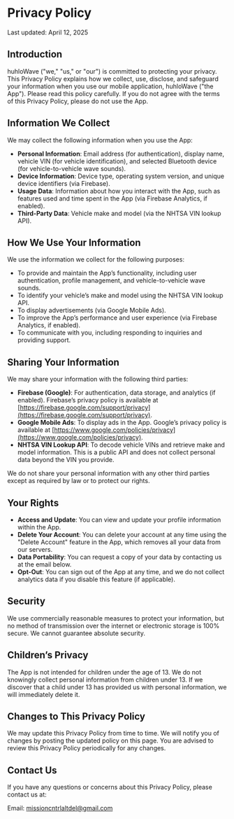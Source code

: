 # Privacy Policy

Last updated: April 12, 2025

## Introduction

huhloWave ("we," "us," or "our") is committed to protecting your privacy. This Privacy Policy explains how we collect, use, disclose, and safeguard your information when you use our mobile application, huhloWave ("the App"). Please read this policy carefully. If you do not agree with the terms of this Privacy Policy, please do not use the App.

## Information We Collect

We may collect the following information when you use the App:

- **Personal Information**: Email address (for authentication), display name, vehicle VIN (for vehicle identification), and selected Bluetooth device (for vehicle-to-vehicle wave sounds).
- **Device Information**: Device type, operating system version, and unique device identifiers (via Firebase).
- **Usage Data**: Information about how you interact with the App, such as features used and time spent in the App (via Firebase Analytics, if enabled).
- **Third-Party Data**: Vehicle make and model (via the NHTSA VIN lookup API).

## How We Use Your Information

We use the information we collect for the following purposes:

- To provide and maintain the App’s functionality, including user authentication, profile management, and vehicle-to-vehicle wave sounds.
- To identify your vehicle’s make and model using the NHTSA VIN lookup API.
- To display advertisements (via Google Mobile Ads).
- To improve the App’s performance and user experience (via Firebase Analytics, if enabled).
- To communicate with you, including responding to inquiries and providing support.

## Sharing Your Information

We may share your information with the following third parties:

- **Firebase (Google)**: For authentication, data storage, and analytics (if enabled). Firebase’s privacy policy is available at [https://firebase.google.com/support/privacy](https://firebase.google.com/support/privacy).
- **Google Mobile Ads**: To display ads in the App. Google’s privacy policy is available at [https://www.google.com/policies/privacy](https://www.google.com/policies/privacy).
- **NHTSA VIN Lookup API**: To decode vehicle VINs and retrieve make and model information. This is a public API and does not collect personal data beyond the VIN you provide.

We do not share your personal information with any other third parties except as required by law or to protect our rights.

## Your Rights

- **Access and Update**: You can view and update your profile information within the App.
- **Delete Your Account**: You can delete your account at any time using the "Delete Account" feature in the App, which removes all your data from our servers.
- **Data Portability**: You can request a copy of your data by contacting us at the email below.
- **Opt-Out**: You can sign out of the App at any time, and we do not collect analytics data if you disable this feature (if applicable).

## Security

We use commercially reasonable measures to protect your information, but no method of transmission over the internet or electronic storage is 100% secure. We cannot guarantee absolute security.

## Children’s Privacy

The App is not intended for children under the age of 13. We do not knowingly collect personal information from children under 13. If we discover that a child under 13 has provided us with personal information, we will immediately delete it.

## Changes to This Privacy Policy

We may update this Privacy Policy from time to time. We will notify you of changes by posting the updated policy on this page. You are advised to review this Privacy Policy periodically for any changes.

## Contact Us

If you have any questions or concerns about this Privacy Policy, please contact us at:

Email: missioncntrlaltdel@gmail.com
